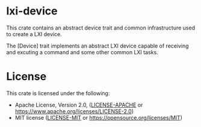 # lxi-device

This crate contains an abstract device trait and common infrastructure used to create
a LXI device.

The [Device] trait implements an abstract LXI device capable of receiving and excuting a command and some other common LXI tasks.




# License

This crate is licensed under the following:

* Apache License, Version 2.0, ([LICENSE-APACHE](LICENSE-APACHE) or https://www.apache.org/licenses/LICENSE-2.0)
* MIT license ([LICENSE-MIT](LICENSE-MIT) or https://opensource.org/licenses/MIT)
